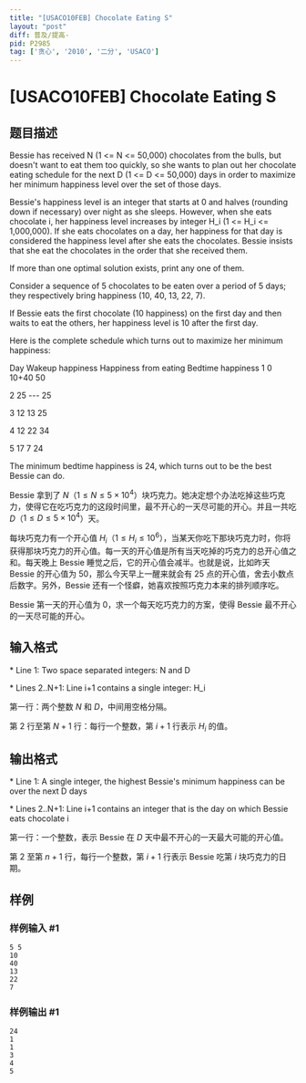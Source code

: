 ```yaml
---
title: "[USACO10FEB] Chocolate Eating S"
layout: "post"
diff: 普及/提高-
pid: P2985
tag: ['贪心', '2010', '二分', 'USACO']
---
```

# [USACO10FEB] Chocolate Eating S
## 题目描述

Bessie has received N (1 <= N <= 50,000) chocolates from the bulls, but doesn't want to eat them too quickly, so she wants to plan out her chocolate eating schedule for the next D (1 <= D <= 50,000) days in order to maximize her minimum happiness level over the set of those days.

Bessie's happiness level is an integer that starts at 0 and halves (rounding down if necessary) over night as she sleeps. However, when she eats chocolate i, her happiness level increases by integer H\_i (1 <= H\_i <= 1,000,000). If she eats chocolates on a day, her happiness for that day is considered the happiness level after she eats the chocolates. Bessie insists that she eat the chocolates in the order that she received them.

If more than one optimal solution exists, print any one of them.

Consider a sequence of 5 chocolates to be eaten over a period of 5 days; they respectively bring happiness (10, 40, 13, 22, 7).

If Bessie eats the first chocolate (10 happiness) on the first day and then waits to eat the others, her happiness level is 10 after the first day.

Here is the complete schedule which turns out to maximize her minimum happiness:

Day  Wakeup happiness   Happiness from eating   Bedtime happiness 1            0                10+40                  50

2           25                 ---                   25

3           12                  13                   25

4           12                  22                   34

5           17                   7                   24

The minimum bedtime happiness is 24, which turns out to be the best Bessie can do.

Bessie 拿到了 $N$（$1 \leq N \leq 5\times 10 ^ 4$）块巧克力。她决定想个办法吃掉这些巧克力，使得它在吃巧克力的这段时间里，最不开心的一天尽可能的开心。并且一共吃 $D$（$1 \leq D \leq 5\times 10 ^ 4$）天。

每块巧克力有一个开心值 $H_i$（$1 \leq H_i \leq 10 ^ 6$），当某天你吃下那块巧克力时，你将获得那块巧克力的开心值。每一天的开心值是所有当天吃掉的巧克力的总开心值之和。每天晚上 Bessie 睡觉之后，它的开心值会减半。也就是说，比如昨天 Bessie 的开心值为 $50$，那么今天早上一醒来就会有 $25$ 点的开心值，舍去小数点后数字。另外，Bessie 还有一个怪癖，她喜欢按照巧克力本来的排列顺序吃。

Bessie 第一天的开心值为 $0$，求一个每天吃巧克力的方案，使得 Bessie 最不开心的一天尽可能的开心。

## 输入格式

\* Line 1: Two space separated integers: N and D

\* Lines 2..N+1: Line i+1 contains a single integer: H\_i

第一行：两个整数 $N$ 和 $D$，中间用空格分隔。

第 $2$ 行至第 $N + 1$ 行：每行一个整数，第 $i + 1$ 行表示 $H_i$ 的值。
## 输出格式

\* Line 1: A single integer, the highest Bessie's minimum happiness can be over the next D days

\* Lines 2..N+1: Line i+1 contains an integer that is the day on which Bessie eats chocolate i


第一行：一个整数，表示 Bessie 在 $D$ 天中最不开心的一天最大可能的开心值。

第 $2$ 至第 $n + 1$ 行，每行一个整数，第 $i + 1$ 行表示 Bessie 吃第 $i$ 块巧克力的日期。
## 样例

### 样例输入 #1
```
5 5 
10 
40 
13 
22 
7 

```
### 样例输出 #1
```
24 
1 
1 
3 
4 
5 

```
